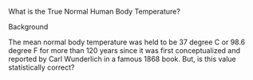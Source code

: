 What is the True Normal Human Body Temperature?

Background

The mean normal body temperature was held to be 37 degree C or 98.6 degree F for more than 120 years
since it was first conceptualized and reported by Carl Wunderlich in a famous 1868 book. 
But, is this value statistically correct?
